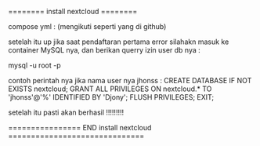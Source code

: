 ======== install nextcloud ======== 

compose yml : (mengikuti seperti yang di github)

setelah itu up jika saat pendaftaran pertama error silahakn masuk ke container MySQL nya, dan berikan querry izin user db nya : 

mysql -u root -p

contoh perintah nya jika nama user nya jhonss : 
CREATE DATABASE IF NOT EXISTS nextcloud;
GRANT ALL PRIVILEGES ON nextcloud.* TO 'jhonss'@'%' IDENTIFIED BY 'Djony';
FLUSH PRIVILEGES;
EXIT;

setelah itu pasti akan berhasil !!!!!!!!!

================ END install nextcloud ==============================
